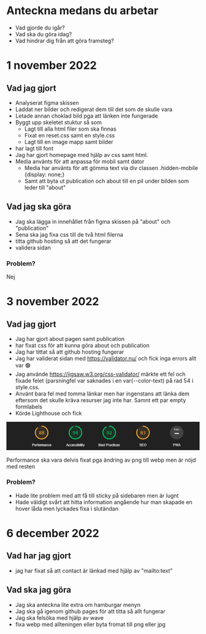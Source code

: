 # Anteckna medans du arbetar

* Vad gjorde du igår?
* Vad ska du göra idag?
* Vad hindrar dig från att göra framsteg?

# 1 november 2022

## Vad jag gjort
* Analyserat figma skissen
* Laddat ner bilder och redigerat dem till det som de skulle vara
* Letade annan choklad bild pga att länken inte fungerade
* Byggt upp skeletet stuktur så som
    * Lagt till alla html filer som ska finnas
    * Fixat en reset.css samt en style.css
    * Lagt till en image mapp samt bilder
* har lagt till font
* Jag har gjort homepage med hjälp av css samt html.
* Media använts för att anpassa för mobil samt dator
    * Media har använts för att gömma text via div classen .hidden-mobile {display: none;}
    * Samt att byta ut publication och about till en pil under bilden som leder till "about"


## Vad jag ska göra
* Jag ska lägga in innehållet från figma skissen på "about" och "publication"
* Sena ska jag fixa css till de två html filerna
* titta github hosting så att det fungerar
* validera sidan
### Problem?
Nej


# 3 november 2022
## Vad jag gjort
* Jag har gjort about pagen samt publication
* har fixat css för att kunna göra about och publication
* Jag har tittat så att github hosting fungerar
* Jag har validerat sidan med https://validator.nu/ och fick inga errors allt var 🟢
* Jag använde https://jigsaw.w3.org/css-validator/ märkte ett fel och fixade felet (parsningfel var saknades i en var(--color-text) på rad 54 i style.css.
* Använt bara fel med tomma länkar men har ingenstans att länka dem eftersom det skulle kräva resurser jag inte har. Samnt ett par empty formlabels
* Körde Lighthouse och fick 

![NTI Gymnasiet Umeå Logo](ok.png)

Performance ska vara delvis fixat pga ändring av png till webp men är nöjd med resten

### Problem?
* Hade lite problem med att få till sticky på sidebaren men är lugnt
* Hade väldigt svårt att hitta information angående hur man skapade en hover låda men lyckades fixa i slutändan

# 6 december 2022
## Vad har jag gjort
* jag har fixat så att contact är länkad med hjälp av "mailto:text"

## Vad ska jag göra
* Jag ska anteckna lite extra om hamburgar menyn
* Jag ska gå igenom github pages för att titta så allt fungerar
* Jag ska felsöka med hjälp av wave
* fixa webp med allteningen <picture> <src></src> </picture> eller byta fromat till png eller jpg
